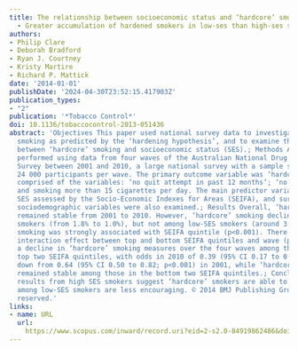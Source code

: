 ```yaml
---
title: The relationship between socioeconomic status and ‘hardcore’ smoking over time
  - Greater accumulation of hardened smokers in low-ses than high-ses smokers
authors:
- Philip Clare
- Deborah Bradford
- Ryan J. Courtney
- Kristy Martire
- Richard P. Mattick
date: '2014-01-01'
publishDate: '2024-04-30T23:52:15.417903Z'
publication_types:
- "2"
publication: '*Tobacco Control*'
doi: 10.1136/tobaccocontrol-2013-051436
abstract: 'Objectives This paper used national survey data to investigate ‘hardcore’
  smoking as predicted by the ‘hardening hypothesis’, and to examine the relationship
  between ‘hardcore’ smoking and socioeconomic status (SES).; Methods Analyses were
  performed using data from four waves of the Australian National Drug Strategy Household
  Survey between 2001 and 2010, a large national survey with a sample size of approximately
  24 000 participants per wave. The primary outcome variable was ‘hardcore’ smoking,
  comprised of the variables: ‘no quit attempt in past 12 months’; ‘no plan to quit’;
  and smoking more than 15 cigarettes per day. The main predictor variables used were
  SES assessed by the Socio-Economic Indexes for Areas (SEIFA), and survey wave. Other
  sociodemographic variables were also examined.; Results Overall, ‘hardcore’ smoking
  remained stable from 2001 to 2010. However, ‘hardcore’ smoking declined among high-SES
  smokers (from 1.8% to 1.0%), but not among low-SES smokers (around 3.4%). ‘Hardcore’
  smoking was strongly associated with SEIFA quintile (p<0.001). There was a significant
  interaction effect between top and bottom SEIFA quintiles and wave (p=0.025), with
  a decline in ‘hardcore’ smoking measures over the four waves among those in the
  top two SEIFA quintiles, with odds in 2010 of 0.39 (95% CI 0.17 to 0.87; p=0.012),
  down from 0.64 (95% CI 0.50 to 0.82; p<0.001) in 2001, while ‘hardcore’ smoking
  remained stable among those in the bottom two SEIFA quintiles.; Conclusions The
  results from high SES smokers suggest ‘hardcore’ smokers are able to quit, but outcomes
  among low-SES smokers are less encouraging. © 2014 BMJ Publishing Group. All rights
  reserved.'
links:
- name: URL
  url: 
    https://www.scopus.com/inward/record.uri?eid=2-s2.0-84919862486&doi=10.1136%2ftobaccocontrol-2013-051436&partnerID=40&md5=db87b91b7927f63fff5371a4d1ebaa51
---
```


